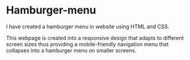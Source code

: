 # Hamburger-menu

I have created a hamburger menu in website using HTML and CSS.

This webpage is created into a responsive design that adapts to different screen sizes thus providing a mobile-friendly navigation
menu that collapses into a hamburger menu on smaller screens.



